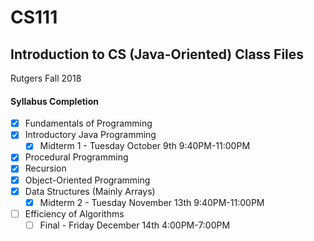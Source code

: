 # CS111
## Introduction to CS (Java-Oriented) Class Files
Rutgers Fall 2018

#### Syllabus Completion
- [x] Fundamentals of Programming
- [x] Introductory Java Programming
    - [x] Midterm 1 - Tuesday October 9th 9:40PM-11:00PM
- [x] Procedural Programming
- [x] Recursion
- [x] Object-Oriented Programming
- [x] Data Structures (Mainly Arrays)
    - [x] Midterm 2 - Tuesday November 13th 9:40PM-11:00PM
- [ ] Efficiency of Algorithms
    - [ ] Final - Friday December 14th 4:00PM-7:00PM
